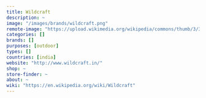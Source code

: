 ```yaml
---
title: Wildcraft
description: ~
image: "/images/brands/wildcraft.png"
remote-image: "https://upload.wikimedia.org/wikipedia/commons/thumb/3/32/Wildcraft_Logo_Print_Lockups_Horizontal.jpg/220px-Wildcraft_Logo_Print_Lockups_Horizontal.jpg"
categories: []
brands: []
purposes: [outdoor]
types: []
countries: [india]
website: "http://www.wildcraft.in/"
shop: ~
store-finder: ~
about: ~
wiki: "https://en.wikipedia.org/wiki/Wildcraft"
---
```

